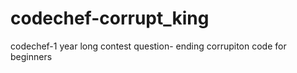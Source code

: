 # codechef-corrupt_king

codechef-1 year long contest question- ending corrupiton code for beginners

